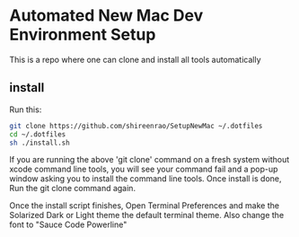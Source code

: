 # Automated New Mac Dev Environment Setup

This is a repo where one can clone and install all tools automatically

## install

Run this:
```sh
git clone https://github.com/shireenrao/SetupNewMac ~/.dotfiles
cd ~/.dotfiles
sh ./install.sh
```

If you are running the above 'git clone' command on a fresh system without
xcode command line tools, you will see your command fail and a pop-up window 
asking you to install the command line tools. Once install is done, Run the 
git clone command again. 

Once the install script finishes, Open Terminal Preferences and make the
Solarized Dark or Light theme the default terminal theme. Also change the font
to "Sauce Code Powerline"
